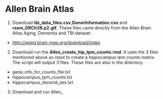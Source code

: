 # Allen Brain Atlas
1. Download **tbi_data_files.csv**,**DonorInformation.csv** and **rsem_GRCh38.p2.gtf**.  These files came directly from the Allen Brain Atlas Aging, Dementia and TBI dataset.
- http://aging.brain-map.org/download/index
2. Download run the **Allen_create_hip_tpm_counts.rmd**.  It uses the 3 files mentioned above as input to create a hippocampus tpm counts matrix.  The script will output 3 files.  These files are also in the directory.
- gene_info_for_counts_file.txt
- hippocampus_tpm_counts.txt
- hippocampus_donorid_sex.txt
3. Download and run Allen_
